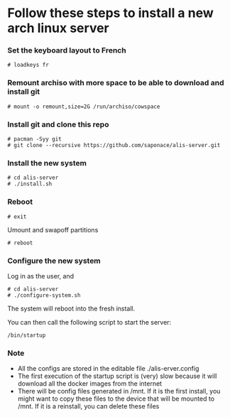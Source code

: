 
# Follow these steps to install a new arch linux server

### Set the keyboard layout to French
```
# loadkeys fr
```


### Remount archiso with more space to be able to download and install git
```
# mount -o remount,size=2G /run/archiso/cowspace
```

### Install git and clone this repo
```
# pacman -Syy git
# git clone --recursive https://github.com/saponace/alis-server.git
```

### Install the new system
```
# cd alis-server
# ./install.sh
```

### Reboot
```
# exit
```
Umount and swapoff partitions
```
# reboot
```

### Configure the new system
Log in as the user, and
```
# cd alis-server
# ./configure-system.sh
```
The system will reboot into the fresh install.

You can then call the following script to start the server:
```
/bin/startup
```


### Note
- All the configs are stored in the editable file ./alis-erver.config
- The first execution of the startup script is (very) slow because it will download all the docker images from the
  internet
- There will be config files generated in /mnt. If it is the first install, you might want to copy these files to the
  device that will be mounted to /mnt. If it is a reinstall, you can delete these files
